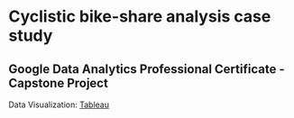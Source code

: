 # Cyclistic bike-share analysis case study
## Google Data Analytics Professional Certificate - Capstone Project

Data Visualization: [Tableau](https://public.tableau.com/views/Cyclisticbike-shareanalysis_16456039688820/Dashboard1?:language=en-US&:display_count=n&:origin=viz_share_link)
